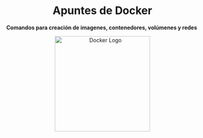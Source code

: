 <div align="center">
<h1>Apuntes de Docker</h1>
</div>

**Comandos para creación de imagenes, contenedores, volúmenes y redes**
<p align="center">
  <a href="http://docker.com/" target="blank"><img src="/logo_docker.png" width="250" alt="Docker Logo" /></a>
</p>

